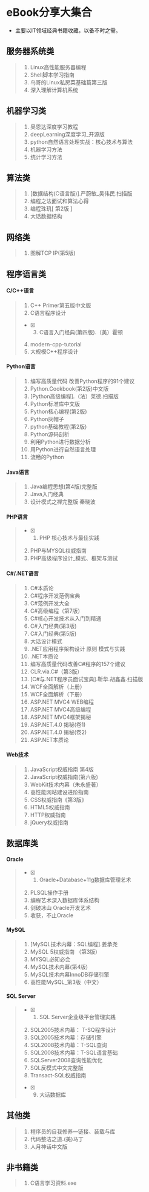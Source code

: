 # eBook分享大集合

- 主要以IT领域经典书籍收藏，以备不时之需。

## 服务器系统类

> 1. Linux高性能服务器编程
> 2. Shell脚本学习指南
> 3. 鸟哥的Linux私房菜基础篇第三版
> 4. 深入理解计算机系统

## 机器学习类

> 1. 吴恩达深度学习教程
> 2. deepLearning深度学习_开源版
> 3. python自然语言处理实战：核心技术与算法
> 4. 机器学习方法
> 5. 统计学习方法

## 算法类

> 1. [数据结构(C语言版)].严蔚敏_吴伟民.扫描版
> 2. 编程之法面试和算法心得
> 3. 编程珠玑[ 第2版 ]
> 4. 大话数据结构

## 网络类

> 1. 图解TCP IP(第5版)

## 程序语言类

#### C/C++语言
> 1. C++ Primer第五版中文版
> 2. C语言程序设计
> - [x] 3. C语言入门经典(第四版).（美）霍顿
> 4. modern-cpp-tutorial
> 5. 大规模C++程序设计

#### Python语言

> 1. 编写高质量代码 改善Python程序的91个建议
> 2. Python.Cookbook(第2版)中文版
> 3. [Python高级编程].（法）莱德.扫描版
> 4. Python标准库中文版
> 5. Python核心编程(第2版)
> 6. Python灰帽子
> 7. python基础教程(第2版)
> 8. Python源码剖析
> 9. 利用Python进行数据分析
> 10. 用Python进行自然语言处理
> 11. 流畅的Python

#### Java语言

> 1. Java编程思想(第4版)完整版
> 2. Java入门经典
> 3. 设计模式之禅完整版 秦晓波

#### PHP语言

> - [x] 1. PHP 核心技术与最佳实践
> 2. PHP与MYSQL权威指南
> 3. PHP高级程序设计_模式、框架与测试

#### C#/.NET语言

> 1. C#本质论
> 2. C#程序开发范例宝典
> 3. C#范例开发大全
> 4. C#高级编程（第7版）
> 5. C#核心开发技术从入门到精通
> 6. C#入门经典(第3版)
> 7. C#入门经典(第5版)
> 8. 大话设计模式
> 9. .NET应用程序架构设计 原则 模式与实践
> 10. .NET本质论
> 11. 编写高质量代码改善C#程序的157个建议
> 12. CLR.via.C#（第3版）
> 13. [C#与.NET程序员面试宝典].靳华.胡鑫鑫.扫描版
> 14. WCF全面解析（上册）
> 15. WCF全面解析（下册）
> 16. ASP.NET MVC4 WEB编程
> 17. ASP.NET MVC4高级编程
> 18. ASP.NET MVC4框架揭秘
> 19. ASP.NET.4.0 揭秘(卷1)
> 20. ASP.NET.4.0 揭秘(卷2)
> 21. ASP.NET本质论

#### Web技术

> 1. JavaScript权威指南 第4版
> 2. JavaScript权威指南(第六版)
> 3. WebKit技术内幕（朱永盛著）
> 4. 高性能网站建设进阶指南
> 5. CSS权威指南《第3版》
> 6. HTML5权威指南
> 7. HTTP权威指南
> 8. jQuery权威指南

## 数据库类

#### Oracle

> - [x] 1. Oracle+Database+11g数据库管理艺术
> 2. PLSQL操作手册
> 3. 编程艺术深入数据库体系结构
> 4. 剑破冰山  Oracle开发艺术
> 5. 收获，不止Oracle

#### MySQL

> 1. [MySQL技术内幕：SQL编程].姜承尧
> 2. MySQL 5权威指南  （第3版）
> 3. MYSQL必知必会
> 4. MySQL技术内幕(第4版) 
> 5. MySQL技术内幕InnoDB存储引擎
> 6. 高性能MySQL_第3版（中文）

#### SQL Server

> - [x] 1. SQL Server企业级平台管理实践
> 2. SQL2005技术内幕： T-SQ程序设计
> 3. SQL2005技术内幕：存储引擎
> 4. SQL2008技术内幕：T-SQL查询
> 5. SQL2008技术内幕：T-SQL语言基础
> 6. SQLServer2008查询性能优化
> 7. SQL反模式中文完整版
> 8. Transact-SQL权威指南
> - [x] 9. 大话数据库

## 其他类

> 1. 程序员的自我修养—链接、装载与库
> 2. 代码整洁之道.(美)马丁
> 3. 人月神话中文版

## 非书籍类

> 1. C语言学习资料.exe
